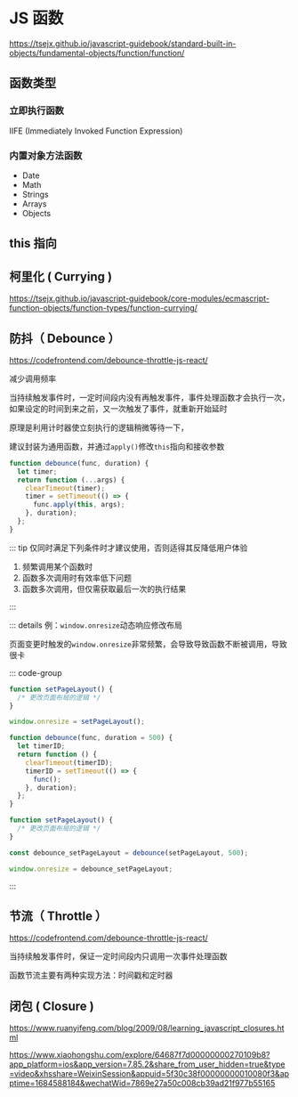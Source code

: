 # JS 函数

https://tsejx.github.io/javascript-guidebook/standard-built-in-objects/fundamental-objects/function/function/

## 函数类型

### 立即执行函数

IIFE (Immediately Invoked Function Expression)

### 内置对象方法函数

- Date
- Math
- Strings
- Arrays
- Objects

## this 指向

## 柯里化 ( Currying )

https://tsejx.github.io/javascript-guidebook/core-modules/ecmascript-function-objects/function-types/function-currying/

## 防抖（ Debounce ）

https://codefrontend.com/debounce-throttle-js-react/

减少调用频率

当持续触发事件时，一定时间段内没有再触发事件，事件处理函数才会执行一次，如果设定的时间到来之前，又一次触发了事件，就重新开始延时

原理是利用计时器使立刻执行的逻辑稍微等待一下，

建议封装为通用函数，并通过`apply()`修改`this`指向和接收参数

```js
function debounce(func, duration) {
  let timer;
  return function (...args) {
    clearTimeout(timer);
    timer = setTimeout(() => {
      func.apply(this, args);
    }, duration);
  };
}
```

::: tip 仅同时满足下列条件时才建议使用，否则适得其反降低用户体验

1. 频繁调用某个函数时
2. 函数多次调用时有效率低下问题
3. 函数多次调用，但仅需获取最后一次的执行结果

:::

::: details 例：`window.onresize`动态响应修改布局

页面变更时触发的`window.onresize`非常频繁，会导致导致函数不断被调用，导致很卡

::: code-group

```js [👎]
function setPageLayout() {
  /* 更改页面布局的逻辑 */
}

window.onresize = setPageLayout();
```

```js [👍]
function debounce(func, duration = 500) {
  let timerID;
  return function () {
    clearTimeout(timerID);
    timerID = setTimeout(() => {
      func();
    }, duration);
  };
}

function setPageLayout() {
  /* 更改页面布局的逻辑 */
}

const debounce_setPageLayout = debounce(setPageLayout, 500);

window.onresize = debounce_setPageLayout;
```

:::

## 节流（ Throttle ）

https://codefrontend.com/debounce-throttle-js-react/

当持续触发事件时，保证一定时间段内只调用一次事件处理函数

函数节流主要有两种实现方法：时间戳和定时器

## 闭包 ( Closure )

https://www.ruanyifeng.com/blog/2009/08/learning_javascript_closures.html

https://www.xiaohongshu.com/explore/64687f7d00000000270109b8?app_platform=ios&app_version=7.85.2&share_from_user_hidden=true&type=video&xhsshare=WeixinSession&appuid=5f30c38f00000000010080f3&apptime=1684588184&wechatWid=7869e27a50c008cb39ad21f977b55165
